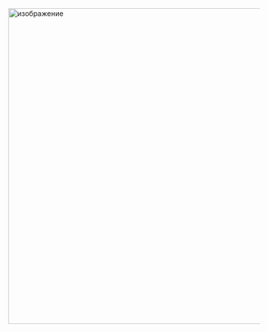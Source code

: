 <img width="640" height="633" alt="изображение" src="https://github.com/user-attachments/assets/4ff304c6-ed8d-4097-bce8-b4c76e5f6da9" />
